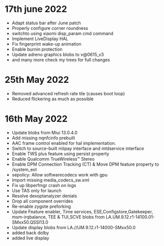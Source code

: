 # 17th june 2022
- Adapt status bar after June patch
- Properly configure corner roundness
- switchto using xiaomi disp_param cmd command
- Implement LiveDisplay HAL
- Fix fingerprint wake-up animation
- Enable burnin protection
- Update adreno graphics blobs to v@0615_v3
- and many more check my trees for full changes

# 25th May 2022
- Removed advanced refresh rate tile (causes boot loop)
- Reduced flickering as much as possible 

# 16th May 2022
- Update blobs from Miui 13.0.4.0
- Add missing nqnfcinfo prebuilt
- AAC frame control enabled for hal implementation.
- Switch to source-built mlipay interface and mtdservice interface
- Enable TWS plus feature using persist property
- Enable Qualcomm TrueWireless™ Stereo
- Enable DPM Connection Tracking (CT) & Move DPM feature property to /system_ext
- sepolicy: Allow softwarecodecs work with gpu
- Import missing media_codecs_sw.xml
- Fix up libperfmgr crash on logs 
- Use TAS only for launch
- Resolve dexoptanalyzer denials
- Drop all component overrides
- Re-enable zygote preforking
- Update Feature enabler, Time services, ESE,Configstore,Gatekeeper, msm-irqbalance, TEE & TUI,SCVE blobs from LA.UM.9.12.r1-14100.01-SMxx50.QSSI13.0
- Update display blobs from LA.//UM.9.12.r1-14000-SMxx50.0
- added back dolby
- added live display
